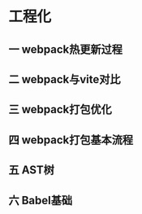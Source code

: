 # 工程化

## 一 webpack热更新过程

## 二 webpack与vite对比

## 三 webpack打包优化

## 四 webpack打包基本流程

## 五 AST树

## 六 Babel基础


